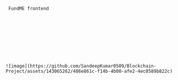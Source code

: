      FundME frontend









    
    ![image](https://github.com/SandeepKumar0509/Blockchain-Project/assets/143065262/486e861c-f14b-4b00-afe2-4ec0589b822c)
